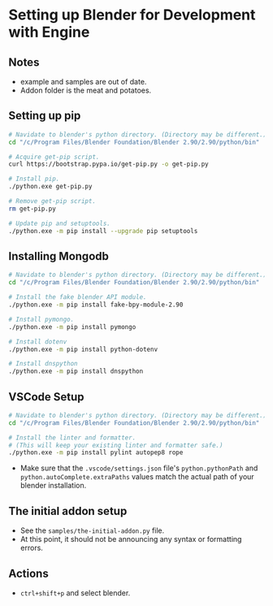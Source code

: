 # Setting up Blender for Development with Engine

## Notes

- example and samples are out of date.
- Addon folder is the meat and potatoes.

## Setting up pip

``` bash
# Navidate to blender's python directory. (Directory may be different.)
cd "/c/Program Files/Blender Foundation/Blender 2.90/2.90/python/bin"

# Acquire get-pip script.
curl https://bootstrap.pypa.io/get-pip.py -o get-pip.py

# Install pip.
./python.exe get-pip.py

# Remove get-pip script.
rm get-pip.py

# Update pip and setuptools.
./python.exe -m pip install --upgrade pip setuptools
```

## Installing Mongodb

``` bash
# Navidate to blender's python directory. (Directory may be different.)
cd "/c/Program Files/Blender Foundation/Blender 2.90/2.90/python/bin"

# Install the fake blender API module.
./python.exe -m pip install fake-bpy-module-2.90

# Install pymongo.
./python.exe -m pip install pymongo

# Install dotenv
./python.exe -m pip install python-dotenv

# Install dnspython
./python.exe -m pip install dnspython
```

## VSCode Setup

``` bash
# Navidate to blender's python directory. (Directory may be different.)
cd "/c/Program Files/Blender Foundation/Blender 2.90/2.90/python/bin"

# Install the linter and formatter.
# (This will keep your existing linter and formatter safe.)
./python.exe -m pip install pylint autopep8 rope
```

- Make sure that the `.vscode/settings.json` file's `python.pythonPath` and `python.autoComplete.extraPaths` values match the actual path of your blender installation.

## The initial addon setup

- See the `samples/the-initial-addon.py` file.
- At this point, it should not be announcing any syntax or formatting errors.

## Actions

- `ctrl+shift+p` and select blender.
